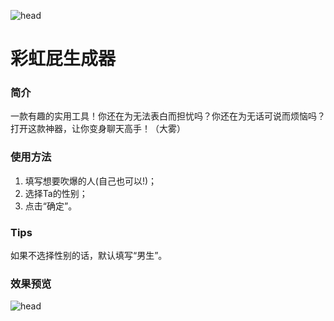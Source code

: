 ![head](https://s1.ax1x.com/2020/08/13/dpAz2q.png)
# 彩虹屁生成器
### 简介
一款有趣的实用工具！你还在为无法表白而担忧吗？你还在为无话可说而烦恼吗？打开这款神器，让你变身聊天高手！（大雾）
### 使用方法
1. 填写想要吹爆的人(自己也可以!)；
2. 选择Ta的性别；
3. 点击“确定”。
### Tips
如果不选择性别的话，默认填写“男生”。
### 效果预览
![head](https://s1.ax1x.com/2020/08/13/dpmzut.png)
